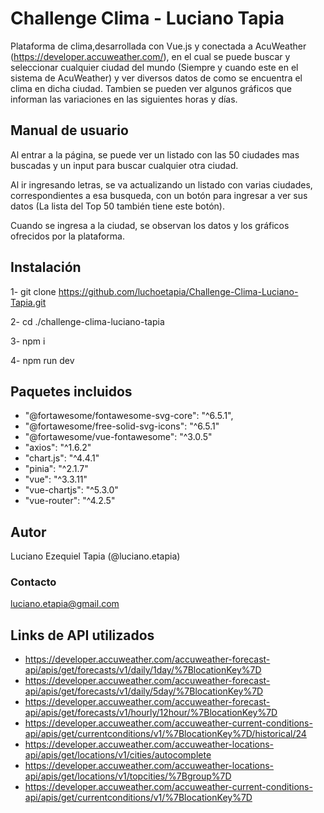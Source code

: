 # Challenge Clima - Luciano Tapia

Plataforma de clima,desarrollada con Vue.js y conectada a AcuWeather (https://developer.accuweather.com/), en el cual se puede buscar y seleccionar cualquier ciudad del mundo (Siempre y cuando este en el sistema de AcuWeather) y ver diversos datos de como se encuentra el clima en dicha ciudad. Tambien se pueden ver algunos gráficos que informan las variaciones en las siguientes horas y días.

## Manual de usuario

Al entrar a la página, se puede ver un listado con las 50 ciudades mas buscadas y un input para buscar cualquier otra ciudad.

Al ir ingresando letras, se va actualizando un listado con varias ciudades, correspondientes a esa busqueda, con un botón para ingresar a ver sus datos (La lista del Top 50 también tiene este botón).

Cuando se ingresa a la ciudad, se observan los datos y los gráficos ofrecidos por la plataforma.

## Instalación

1- git clone https://github.com/luchoetapia/Challenge-Clima-Luciano-Tapia.git

2- cd ./challenge-clima-luciano-tapia

3- npm i

4- npm run dev

## Paquetes incluidos

- "@fortawesome/fontawesome-svg-core": "^6.5.1",
- "@fortawesome/free-solid-svg-icons": "^6.5.1"
- "@fortawesome/vue-fontawesome": "^3.0.5"
- "axios": "^1.6.2"
- "chart.js": "^4.4.1"
- "pinia": "^2.1.7"
- "vue": "^3.3.11"
- "vue-chartjs": "^5.3.0"
- "vue-router": "^4.2.5"

## Autor

Luciano Ezequiel Tapia (@luciano.etapia)

### Contacto

luciano.etapia@gmail.com

## Links de API utilizados

- https://developer.accuweather.com/accuweather-forecast-api/apis/get/forecasts/v1/daily/1day/%7BlocationKey%7D
- https://developer.accuweather.com/accuweather-forecast-api/apis/get/forecasts/v1/daily/5day/%7BlocationKey%7D
- https://developer.accuweather.com/accuweather-forecast-api/apis/get/forecasts/v1/hourly/12hour/%7BlocationKey%7D
- https://developer.accuweather.com/accuweather-current-conditions-api/apis/get/currentconditions/v1/%7BlocationKey%7D/historical/24
- https://developer.accuweather.com/accuweather-locations-api/apis/get/locations/v1/cities/autocomplete
- https://developer.accuweather.com/accuweather-locations-api/apis/get/locations/v1/topcities/%7Bgroup%7D
- https://developer.accuweather.com/accuweather-current-conditions-api/apis/get/currentconditions/v1/%7BlocationKey%7D
